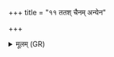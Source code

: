 +++
title = "११ ततश् चैनम् अन्येन"

+++
<details><summary>मूलम् (GR)</summary>

ततश् चैनम् अन्येन पृष्ठेन प्राशीर्  
येनैतम् अग्रे प्राश्नन् ।  
विद्युत् त्वा हनिष्यतीत्य् एनम् आह ॥
</details>